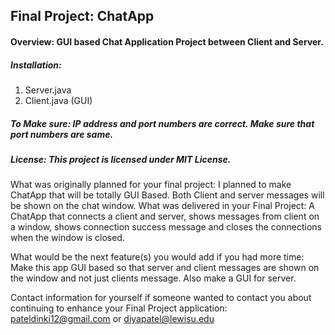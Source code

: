 ## Final Project: ChatApp
#### Overview: GUI based Chat Application Project between Client and Server. 

##### Installation: 
1) Server.java
2) Client.java (GUI)

##### To Make sure: IP address and port numbers are correct. Make sure that port numbers are same.

##### License: This project is licensed under MIT License.

What was originally planned for your final project: I planned to make ChatApp that will be totally GUI Based. Both Client and server messages will be shown on the chat window. 
What was delivered in your Final Project: A ChatApp that connects a client and server, shows messages from client on a window, shows connection success message and closes the connections when the window is closed. 

What would be the next feature(s) you would add if you had more time: Make this app GUI based so that server and client messages are shown on the window and not just clients message. Also make a GUI for server. 

Contact information for yourself if someone wanted to contact you about continuing to enhance your Final Project application: pateldinki12@gmail.com or diyapatel@lewisu.edu

